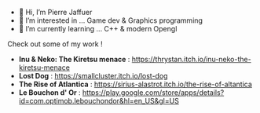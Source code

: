 - 👋 Hi, I’m Pierre Jaffuer
- 👀 I’m interested in ... Game dev & Graphics programming
- 🌱 I’m currently learning ... C++ & modern Opengl 

Check out some of my work !
- **Inu & Neko: The Kiretsu menace** : https://thrystan.itch.io/inu-neko-the-kiretsu-menace
- **Lost Dog** : https://smallcluster.itch.io/lost-dog
- **The Rise of Atlantica** : https://sirius-alastrot.itch.io/the-rise-of-altantica
- **Le Bouchon d' Or** : https://play.google.com/store/apps/details?id=com.optimob.lebouchondor&hl=en_US&gl=US



<!---
smallcluster/smallcluster is a ✨ special ✨ repository because its `README.md` (this file) appears on your GitHub profile.
You can click the Preview link to take a look at your changes.
--->
